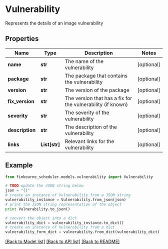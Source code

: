 # Vulnerability

Represents the details of an image vulnerability

## Properties
Name | Type | Description | Notes
------------ | ------------- | ------------- | -------------
**name** | **str** | The name of the vulnerability | [optional] 
**package** | **str** | The package that contains the vulnerability | [optional] 
**version** | **str** | The version of the package | [optional] 
**fix_version** | **str** | The version that has a fix for the vulnerability (if known) | [optional] 
**severity** | **str** | The severity of the vulnerability | [optional] 
**description** | **str** | The description of the vulnerability | [optional] 
**links** | **List[str]** | Relevant links for the vulnerability | [optional] 

## Example

```python
from finbourne_scheduler.models.vulnerability import Vulnerability

# TODO update the JSON string below
json = "{}"
# create an instance of Vulnerability from a JSON string
vulnerability_instance = Vulnerability.from_json(json)
# print the JSON string representation of the object
print Vulnerability.to_json()

# convert the object into a dict
vulnerability_dict = vulnerability_instance.to_dict()
# create an instance of Vulnerability from a dict
vulnerability_form_dict = vulnerability.from_dict(vulnerability_dict)
```
[[Back to Model list]](../README.md#documentation-for-models) [[Back to API list]](../README.md#documentation-for-api-endpoints) [[Back to README]](../README.md)


